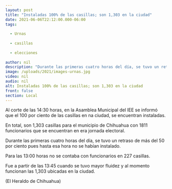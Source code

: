 ```yaml
---
layout: post
title: "Instaladas 100% de las casillas; son 1,303 en la ciudad"
date: 2021-06-06T22:12:00.000-06:00
tags:
  
  - Urnas
  
  - casillas
  
  - elecciones
  
author: nil
description: "Durante las primeras cuatro horas del día, se tuvo un retraso de más del 50 por ciento"
image: /uploads/2021/images-urnas.jpg
video: nil
audio: nil
alt: Instaladas 100% de las casillas; son 1,303 en la ciudad
front: false
section: Local
---
```


Al corte de las 14:30 horas, en la Asamblea Municipal del IEE se informó que el 100 por ciento de las casillas en na ciudad, se encuentran instaladas.

En total, son 1,303 casillas para el municipio de Chihuahua con 1811 funcionarios que se encuentran en era jornada electoral.

Durante las primeras cuatro horas del día, se tuvo un retraso de más del 50 por ciento pues hasta esa hora no se habían instalado.

Para las 13:00 horas no se contaba con funcionarios en 227 casillas.

Fue a partir de las 13:45 cuando se tuvo mayor fluidez y al momento funcionan las 1,303 ubicadas en la ciudad.

(El Heraldo de Chihuahua)